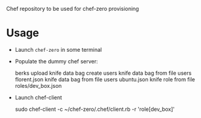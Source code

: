 Chef repository to be used for chef-zero provisioning

Usage
=====
* Launch ``chef-zero`` in some terminal

* Populate the dummy chef server:

    berks upload
    knife data bag create users
    knife data bag from file users florent.json
    knife data bag from file users ubuntu.json
    knife role from file roles/dev_box.json

* Launch chef-client

    sudo chef-client -c ~/chef-zero/.chef/client.rb -r 'role[dev_box]'

